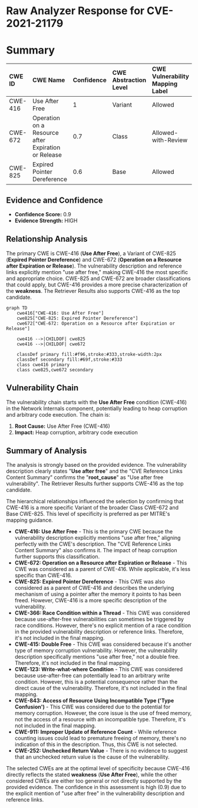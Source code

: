 # Raw Analyzer Response for CVE-2021-21179

# Summary
| CWE ID  | CWE Name                                                                                                 | Confidence | CWE Abstraction Level | CWE Vulnerability Mapping Label | CWE-Vulnerability Mapping Notes |
| :-------- | :--------------------------------------------------------------------------------------------------------- | :---------- | :---------------------- | :------------------------------ | :-------------------------------- |
| CWE-416 | Use After Free                                                                                             | 1          | Variant               | Allowed                         | Primary CWE                       |
| CWE-672 | Operation on a Resource after Expiration or Release                                                       | 0.7         | Class                 | Allowed-with-Review             | Secondary Candidate                 |
| CWE-825 | Expired Pointer Dereference                                                                                 | 0.6         | Base                  | Allowed                         | Secondary Candidate                 |

## Evidence and Confidence

*   **Confidence Score:** 0.9
*   **Evidence Strength:** HIGH

## Relationship Analysis
The primary CWE is CWE-416 (**Use After Free**), a Variant of CWE-825 (**Expired Pointer Dereference**) and CWE-672 (**Operation on a Resource after Expiration or Release**). The vulnerability description and reference links explicitly mention "use after free," making CWE-416 the most specific and appropriate choice. CWE-825 and CWE-672 are broader classifications that could apply, but CWE-416 provides a more precise characterization of the **weakness**. The Retriever Results also supports CWE-416 as the top candidate.

```mermaid
graph TD
    cwe416["CWE-416: Use After Free"]
    cwe825["CWE-825: Expired Pointer Dereference"]
    cwe672["CWE-672: Operation on a Resource after Expiration or Release"]
    
    cwe416 -->|CHILDOF| cwe825
    cwe416 -->|CHILDOF| cwe672

    classDef primary fill:#f96,stroke:#333,stroke-width:2px
    classDef secondary fill:#69f,stroke:#333
    class cwe416 primary
    class cwe825,cwe672 secondary
```

## Vulnerability Chain
The vulnerability chain starts with the **Use After Free** condition (CWE-416) in the Network Internals component, potentially leading to heap corruption and arbitrary code execution. The chain is:

1.  **Root Cause:** Use After Free (CWE-416)
2.  **Impact:** Heap corruption, arbitrary code execution

## Summary of Analysis
The analysis is strongly based on the provided evidence. The vulnerability description clearly states "**Use after free**" and the "CVE Reference Links Content Summary" confirms the "**root_cause**" as "Use after free vulnerability". The Retriever Results further supports CWE-416 as the top candidate.

The hierarchical relationships influenced the selection by confirming that CWE-416 is a more specific Variant of the broader Class CWE-672 and Base CWE-825. This level of specificity is preferred as per MITRE's mapping guidance.

*   **CWE-416: Use After Free** - This is the primary CWE because the vulnerability description explicitly mentions "use after free," aligning perfectly with the CWE's description. The "CVE Reference Links Content Summary" also confirms it. The impact of heap corruption further supports this classification.
*   **CWE-672: Operation on a Resource after Expiration or Release** - This CWE was considered as a parent of CWE-416. While applicable, it's less specific than CWE-416.
*   **CWE-825: Expired Pointer Dereference** - This CWE was also considered as a parent of CWE-416 and describes the underlying mechanism of using a pointer after the memory it points to has been freed. However, CWE-416 is a more specific description of the vulnerability.
*   **CWE-366: Race Condition within a Thread** - This CWE was considered because use-after-free vulnerabilities can sometimes be triggered by race conditions. However, there's no explicit mention of a race condition in the provided vulnerability description or reference links. Therefore, it's not included in the final mapping.
*   **CWE-415: Double Free** - This CWE was considered because it's another type of memory corruption vulnerability. However, the vulnerability description specifically mentions "use after free," not a double free. Therefore, it's not included in the final mapping.
*   **CWE-123: Write-what-where Condition** - This CWE was considered because use-after-free can potentially lead to an arbitrary write condition. However, this is a potential consequence rather than the direct cause of the vulnerability. Therefore, it's not included in the final mapping.
*   **CWE-843: Access of Resource Using Incompatible Type ('Type Confusion')** - This CWE was considered due to the potential for memory corruption. However, the core issue is the use of freed memory, not the access of a resource with an incompatible type. Therefore, it's not included in the final mapping.
*   **CWE-911: Improper Update of Reference Count** - While reference counting issues could lead to premature freeing of memory, there's no indication of this in the description. Thus, this CWE is not selected.
*   **CWE-252: Unchecked Return Value** - There is no evidence to suggest that an unchecked return value is the cause of the vulnerability.

The selected CWEs are at the optimal level of specificity because CWE-416 directly reflects the stated **weakness** (**Use After Free**), while the other considered CWEs are either too general or not directly supported by the provided evidence. The confidence in this assessment is high (0.9) due to the explicit mention of "use after free" in the vulnerability description and reference links.